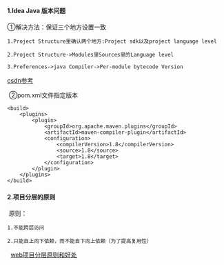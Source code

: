 #### 1.Idea Java 版本问题
  
  ①解决方法：保证三个地方设置一致
  
    1.Project Structure里确认两个地方:Project sdk以及project language level
    
    2.Project Structure->Modules里Sources里的Language level

    3.Preferences->java Compiler->Per-module bytecode Version
   [csdn参考](http://blog.csdn.net/thousa_ho/article/details/72867352)
   
  ②pom.xml文件指定版本
 
    <build>
        <plugins>
            <plugin>
                <groupId>org.apache.maven.plugins</groupId>
                <artifactId>maven-compiler-plugin</artifactId>
                <configuration>
                    <compilerVersion>1.8</compilerVersion>
                    <source>1.8</source>
                    <target>1.8</target>
                </configuration>
            </plugin>
        </plugins>
    </build>

#### 2.项目分层的原则

  原则：
  
    1.不能跨层访问
  
    2.只能自上向下依赖，而不能自下向上依赖（为了提高复用性）
    
   [web项目分层原则和好处](http://blog.csdn.net/chenxiang0207/article/details/8392862)
